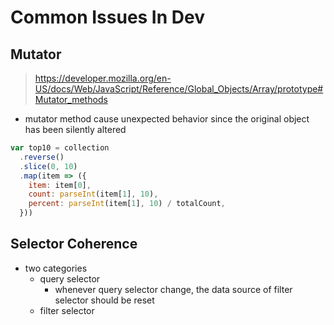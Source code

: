 # Common Issues In Dev

## Mutator

> https://developer.mozilla.org/en-US/docs/Web/JavaScript/Reference/Global_Objects/Array/prototype#Mutator_methods

- mutator method cause unexpected behavior since the original object has been silently altered

```javascript
var top10 = collection
  .reverse()
  .slice(0, 10)
  .map(item => ({
    item: item[0],
    count: parseInt(item[1], 10),
    percent: parseInt(item[1], 10) / totalCount,
  }))
```

## Selector Coherence

- two categories
  - query selector
    - whenever query selector change, the data source of filter selector should be reset
  - filter selector
